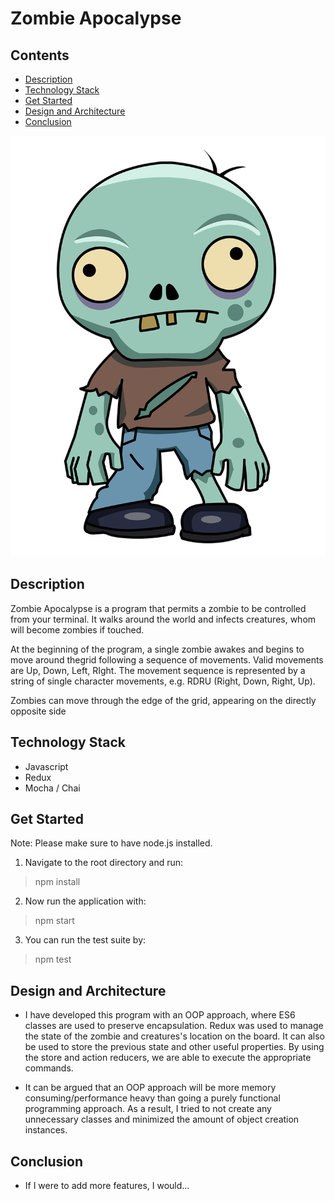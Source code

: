 # Zombie Apocalypse

## Contents
- [Description](#description)
- [Technology Stack](#technology-stack)
- [Get Started](#get-started)
- [Design and Architecture](#design-and-architecture)
- [Conclusion](#conclusion)

![zombie](zombie.png)

## Description
Zombie Apocalypse is a program that permits a zombie to be controlled from your terminal. It walks around the world and infects creatures, whom will become zombies if touched.

At the beginning of the program, a single zombie awakes and begins to move around thegrid following a sequence of movements. Valid movements are Up, Down, Left, RIght. The movement sequence is represented by a string of single character movements, e.g. RDRU
(Right, Down, Right, Up).

Zombies can move through the edge of the grid, appearing on the directly opposite side

## Technology Stack
- Javascript
- Redux
- Mocha / Chai

## Get Started
Note: Please make sure to have node.js installed.

1. Navigate to the root directory and run:
> npm install

2. Now run the application with:
> npm start

3. You can run the test suite by:
> npm test

## Design and Architecture
- I have developed this program with an OOP approach, where ES6 classes are used to preserve encapsulation. Redux was used to manage the state of the zombie and creatures's location on the board. It can also be used to store the previous state and other useful properties. By using the store and action reducers, we are able to execute the appropriate commands.

- It can be argued that an OOP approach will be more memory consuming/performance heavy than going a purely functional programming approach. As a result, I tried to not create any unnecessary classes and minimized the amount of object creation instances.

## Conclusion
- If I were to add more features, I would...
